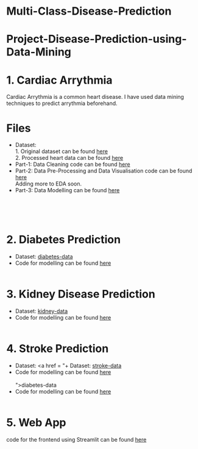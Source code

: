 # Multi-Class-Disease-Prediction
# Project-Disease-Prediction-using-Data-Mining

# 1. Cardiac Arrythmia<br>
Cardiac Arrythmia is a common heart disease. I have used data mining techniques to predict arrythmia beforehand.
<br>
# Files <br>
+ Dataset: <br>1. Original dataset can be found <a href ="https://github.com/harsh2k1/Multi-Class-Disease-Prediction/blob/main/Final%20Code/Cardiac%20Arrythmia/data/arrhythmia.csv">here</a><br>2. Processed heart data can be found <a href ="https://github.com/harsh2k1/Multi-Class-Disease-Prediction/blob/main/Final%20Code/Cardiac%20Arrythmia/data/processedheartdata.csv">here</a><br>
+ Part-1: Data Cleaning code can be found <a href = "https://github.com/harsh2k1/Multi-Class-Disease-Prediction/blob/main/Final%20Code/Cardiac%20Arrythmia/CardiacArrythmiaPrediction_Part1-DataCleaning.ipynb">here</a><br>
+ Part-2: Data Pre-Processing and Data Visualisation code can be found <a href = "https://github.com/harsh2k1/Multi-Class-Disease-Prediction/blob/main/Final%20Code/Cardiac%20Arrythmia/CardiacArrythmiaPrediction-Part2-DataVisualisation.ipynb">here</a><br>Adding more to EDA soon.<br>
+ Part-3: Data Modelling can be found <a href = "https://github.com/harsh2k1/Multi-Class-Disease-Prediction/blob/main/Final%20Code/Cardiac%20Arrythmia/CardiacArrythmiaPrediction-Part3-Modelling.ipynb">here</a><br><br>


<br><br>
# 2. Diabetes Prediction
+ Dataset: <a href = "https://github.com/harsh2k1/Multi-Class-Disease-Prediction/blob/main/Final%20Code/Diabetes/diabetes.csv">diabetes-data</a>
+ Code for modelling can be found <a href = "https://github.com/harsh2k1/Multi-Class-Disease-Prediction/blob/main/Final%20Code/Diabetes/DiabetesPrediction.ipynb">here</a>
<br><br>
# 3. Kidney Disease Prediction
+ Dataset: <a href = "https://github.com/harsh2k1/Multi-Class-Disease-Prediction/blob/main/Final%20Code/Kidney%20Disease/kidney_disease.csv">kidney-data</a>
+ Code for modelling can be found <a href = "https://github.com/harsh2k1/Multi-Class-Disease-Prediction/blob/main/Final%20Code/Kidney%20Disease/kidneyDiseasePrediction.ipynb">here</a>
<br><br>
# 4. Stroke Prediction
+ Dataset: <a href = "+ Dataset: <a href = "https://github.com/harsh2k1/Multi-Class-Disease-Prediction/blob/main/Final%20Code/Stroke/stroke-data.csv">stroke-data</a>
+ Code for modelling can be found <a href = "https://github.com/harsh2k1/Multi-Class-Disease-Prediction/blob/main/Final%20Code/Stroke/Stroke_Prediction.ipynb">here</a>
<br><br>">diabetes-data</a>
+ Code for modelling can be found <a href = "https://github.com/harsh2k1/Multi-Class-Disease-Prediction/blob/main/Final%20Code/Diabetes/DiabetesPrediction.ipynb">here</a>
<br><br>
# 5. Web App
code for the frontend using Streamlit can be found <a href = 'https://github.com/harsh2k1/Multi-Class-Disease-Prediction/blob/main/Final%20Code/App/app.py'>here</a>
